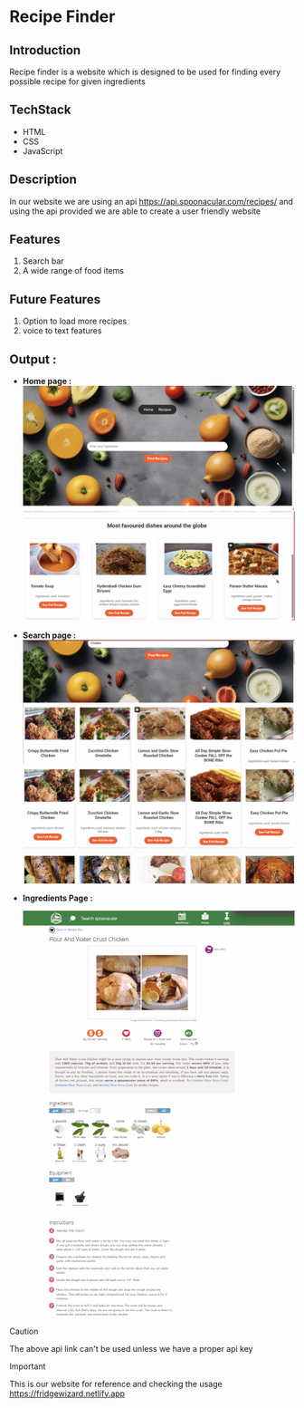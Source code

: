 # Recipe Finder

## Introduction

Recipe finder is a website which is designed to be used for finding every possible recipe for given ingredients

## TechStack

- HTML
- CSS
- JavaScript

## Description

In our website we are using an api https://api.spoonacular.com/recipes/ and using the api provided we are able to create a user friendly website

## Features

1. Search bar
2. A wide range of food items

## Future Features

1. Option to load more recipes
2. voice to text features

## Output :

- <b>Home page : </b>
  ![home1](home1.png)
  ![home2](home2.png)
- <b>Search page : </b>
  ![search1](search1.png)  
  ![search2](search2.png)
- <b>Ingredients Page : </b>

  ![ingredients](ingredients.png)

> [!Caution]
> The above api link can't be used unless we have a proper api key

> [!Important]
> This is our website for reference and checking the usage https://fridgewizard.netlify.app
